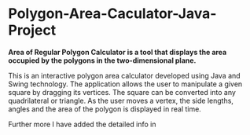 # Polygon-Area-Caculator-Java-Project

**Area of Regular Polygon Calculator is a tool that displays the area occupied by the  polygons in the two-dimensional plane.**

This is an interactive polygon area calculator developed using Java and Swing technology. The application allows the user to manipulate a given square by dragging its vertices. The square can be converted into any quadrilateral or triangle. As the user moves a vertex, the side lengths, angles and the area of the polygon is displayed in real time. 

Further more I have added the detailed info in 
